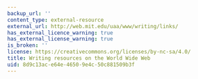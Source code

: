 ```yaml
---
backup_url: ''
content_type: external-resource
external_url: http://web.mit.edu/uaa/www/writing/links/
has_external_licence_warning: true
has_external_license_warning: true
is_broken: ''
license: https://creativecommons.org/licenses/by-nc-sa/4.0/
title: Writing resources on the World Wide Web
uid: 8d9c13ac-e64e-4650-9e4c-50c881509b3f
---
```

